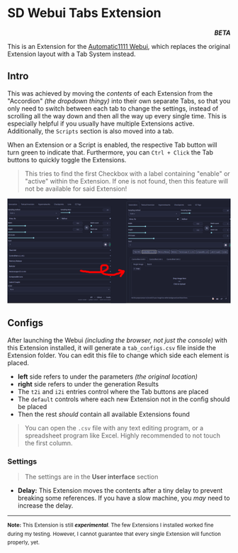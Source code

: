 ﻿# SD Webui Tabs Extension
<p align="right"><i><b>BETA</b></i></p>

This is an Extension for the [Automatic1111 Webui](https://github.com/AUTOMATIC1111/stable-diffusion-webui), which replaces the original Extension layout with a Tab System instead.

## Intro
This was achieved by moving the *contents* of each Extension from the "Accordion" *(the dropdown thingy)* into their own separate Tabs, 
so that you only need to switch between each tab to change the settings, instead of scrolling all the way down and then all the way up every single time. 
This is especially helpful if you usually have multiple Extensions active.
Additionally, the `Scripts` section is also moved into a tab.

When an Extension or a Script is enabled, the respective Tab button will turn green to indicate that. Furthermore, you can `Ctrl + Click` the Tab buttons to quickly toggle the Extensions.
> This tries to find the first Checkbox with a label containing "enable" or "active" within the Extension. If one is not found, then this feature will not be available for said Extension!

<p align="center"><img src="demo.jpg" width=768></p>

## Configs
After launching the Webui *(including the browser, not just the console)* with this Extension installed, it will generate a `tab_configs.csv` file inside the Extension folder.
You can edit this file to change which side each element is placed. 
- **left** side refers to under the parameters *(the original location)*
- **right** side refers to under the generation Results
- The `t2i` and `i2i` entries control where the Tab buttons are placed
- The `default` controls where each new Extension not in the config should be placed
- Then the rest *should* contain all available Extensions found

> You can open the `.csv` file with any text editing program, or a spreadsheet program like Excel. Highly recommended to not touch the first column.

### Settings
> The settings are in the **User interface** section
- **Delay:** This Extension moves the contents after a tiny delay to prevent breaking some references. If you have a slow machine, you *may* need to increase the delay.

<hr>

<sup> **Note:** This Extension is still ***experimental***. The few Extensions I installed worked fine during my testing. However, I cannot guarantee that every single Extension will function properly, yet. </sup>
